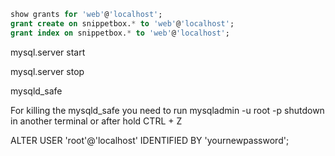 ```sql
show grants for 'web'@'localhost';
grant create on snippetbox.* to 'web'@'localhost';
grant index on snippetbox.* to 'web'@'localhost';
```

mysql.server start

mysql.server stop

mysqld_safe

For killing the mysqld_safe you need to run mysqladmin -u root -p shutdown in another terminal or after hold CTRL + Z

ALTER USER 'root'@'localhost' IDENTIFIED BY 'yournewpassword';
